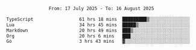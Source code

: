 <div align="center">
<p style="text-align: center;">
<!--START_SECTION:waka-->

```txt
From: 17 July 2025 - To: 16 August 2025

TypeScript                 61 hrs 18 mins  █████████▒░░░░░░░░░░░░░░░   37.61 %
Lua                        34 hrs 45 mins  █████▒░░░░░░░░░░░░░░░░░░░   21.32 %
Markdown                   20 hrs 49 mins  ███▒░░░░░░░░░░░░░░░░░░░░░   12.78 %
Org                        20 hrs 6 mins   ███░░░░░░░░░░░░░░░░░░░░░░   12.33 %
Go                         3 hrs 43 mins   ▓░░░░░░░░░░░░░░░░░░░░░░░░   02.28 %
```

<!--END_SECTION:waka-->
</p>
</div>

